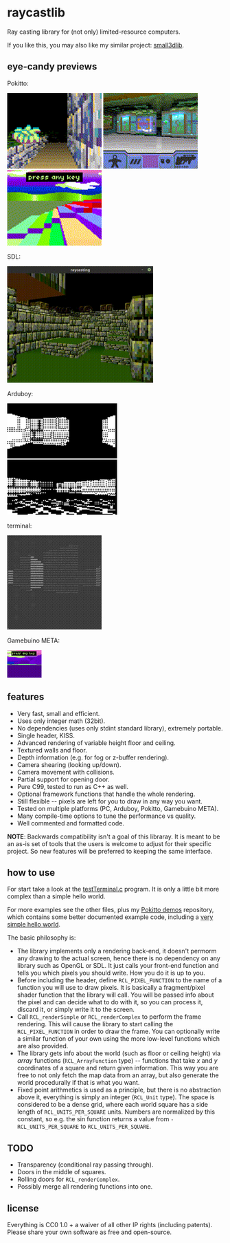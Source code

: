 # raycastlib

Ray casting library for (not only) limited-resource computers.

If you like this, you may also like my similar project: [small3dlib](https://gitlab.com/drummyfish/small3dlib).

eye-candy previews
------------------

Pokitto:

![](/media/pokitto1.gif)
![](/media/pokitto2.gif)
![](/media/pokitto3.gif)

SDL:

![](/media/sdl.gif)

Arduboy:

![](/media/arduboy.gif)
![](/media/arduboy2.gif)

terminal:

![](/media/terminal.gif)

Gamebuino META:

![](/media/gamebuino.gif)

features
--------

- Very fast, small and efficient.
- Uses only integer math (32bit).
- No dependencies (uses only stdint standard library), extremely portable.
- Single header, KISS.
- Advanced rendering of variable height floor and ceiling.
- Textured walls and floor.
- Depth information (e.g. for fog or z-buffer rendering).
- Camera shearing (looking up/down).
- Camera movement with collisions.
- Partial support for opening door.
- Pure C99, tested to run as C++ as well.
- Optional framework functions that handle the whole rendering.
- Still flexible -- pixels are left for you to draw in any way you want.
- Tested on multiple platforms (PC, Arduboy, Pokitto, Gamebuino META).
- Many compile-time options to tune the performance vs quality.
- Well commented and formatted code.

**NOTE**: Backwards compatibility isn't a goal of this libraray. It is meant to
be an as-is set of tools that the users is welcome to adjust for their
specific project. So new features will be preferred to keeping the same
interface.

how to use
----------

For start take a look at the [testTerminal.c](https://gitlab.com/drummyfish/raycastlib/blob/master/programs/testTerminal.c) program.
It is only a little bit more complex than a simple hello world.

For more examples see the other files, plus my [Pokitto demos](https://gitlab.com/drummyfish/Pokitto-Raycasting) repository,
which contains some better documented example code, including a [very simple hello world](https://gitlab.com/drummyfish/Pokitto-Raycasting/blob/master/helloRay.cpp).

The basic philosophy is:

- The library implements only a rendering back-end, it doesn't permorm any drawing to the actual screen,
  hence there is no dependency on any library such as OpenGL or SDL. It just calls your front-end function
  and tells you which pixels you should write. How you do it is up to you.
- Before including the header, define `RCL_PIXEL_FUNCTION` to the name of a function you will use to
  draw pixels. It is basically a fragment/pixel shader function that the library will call. You will
  be passed info about the pixel and can decide what to do with it, so you can process it, discard it,
  or simply write it to the screen.
- Call `RCL_renderSimple` or `RCL_renderComplex` to perform the frame rendering. This will cause the
  library to start calling the `RCL_PIXEL_FUNCTION` in order to draw the frame. You can optionally write
  a similar function of your own using the more low-level functions which are also provided.
- The library gets info about the world (such as floor or ceiling height) via *array* functions
  (`RCL_ArrayFunction` type) -- functions that take *x* and *y* coordinates of a square and return given
  information. This way you are free to not only fetch the map data from an array, but also generate
  the world procedurally if that is what you want.
- Fixed point arithmetics is used as a principle, but there is no abstraction above it, everything is simply
  an integer (`RCL_Unit` type). The space is considered to be a dense grid, where each world square
  has a side length of `RCL_UNITS_PER_SQUARE` units. Numbers are normalized by this constant, so e.g.
  the sin function returns a value from `-RCL_UNITS_PER_SQUARE` to `RCL_UNITS_PER_SQUARE`.

TODO
----

- Transparency (conditional ray passing through).
- Doors in the middle of squares.
- Rolling doors for `RCL_renderComplex`.
- Possibly merge all rendering functions into one.

license
-------

Everything is CC0 1.0 + a waiver of all other IP rights (including patents). Please share your own software as free and open-source.
